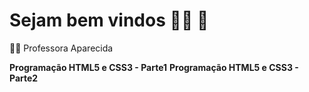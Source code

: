 # Sejam bem vindos :red_haired_woman: :child:

:man_teacher: Professora Aparecida

**Programação HTML5 e CSS3 - Parte1**
**Programação HTML5 e CSS3 - Parte2**
